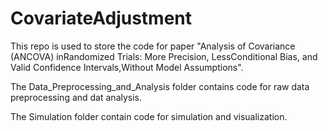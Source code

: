 # CovariateAdjustment
This repo is used to store the code for paper "Analysis of Covariance (ANCOVA) inRandomized Trials: More Precision, LessConditional Bias, and Valid Confidence Intervals,Without Model Assumptions".

The Data_Preprocessing_and_Analysis folder contains code for raw data preprocessing and dat analysis.

The Simulation folder contain code for simulation and visualization.
